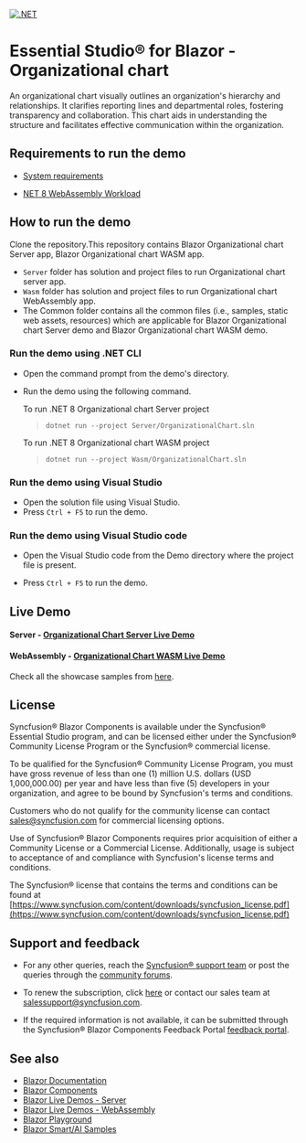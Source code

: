 [![.NET](https://github.com/syncfusion/blazor-showcase-organizational-chart/actions/workflows/dotnet.yml/badge.svg)](https://github.com/syncfusion/blazor-showcase-organizational-chart/actions/workflows/dotnet.yml)

# Essential Studio® for Blazor - Organizational chart

An organizational chart visually outlines an organization's hierarchy and relationships. It clarifies reporting lines and departmental roles, fostering transparency and collaboration. This chart aids in understanding the structure and facilitates effective communication within the organization.

## Requirements to run the demo

* [System requirements](https://blazor.syncfusion.com/documentation/system-requirements/)

* [NET 8 WebAssembly Workload](https://learn.microsoft.com/en-us/aspnet/core/blazor/webassembly-build-tools-and-aot?view=aspnetcore-8.0#net-webassembly-build-tools)

## How to run the demo

Clone the repository.This repository contains Blazor Organizational chart Server app, Blazor Organizational chart WASM app.
* `Server` folder has solution and project files to run Organizational chart server app.
* `Wasm` folder has solution and project files to run Organizational chart WebAssembly app.
* The Common folder contains all the common files (i.e., samples, static web assets, resources) which are applicable for Blazor Organizational chart Server demo and Blazor Organizational chart WASM demo.

### Run the demo using .NET CLI

* Open the command prompt from the demo's directory.
* Run the demo using the following command.
   
   To run .NET 8 Organizational chart Server project
   > `dotnet run --project Server/OrganizationalChart.sln`

   To run .NET 8 Organizational chart WASM project
   > `dotnet run --project Wasm/OrganizationalChart.sln`

### Run the demo using Visual Studio

* Open the solution file using Visual Studio.
* Press `Ctrl + F5` to run the demo.

### Run the demo using Visual Studio code

* Open the Visual Studio code from the Demo directory where the project file is present.

* Press `Ctrl + F5` to run the demo.

## Live Demo

#### Server - <a href="https://blazor.syncfusion.com/showcase/organization-chart/" target="_blank">Organizational Chart Server Live Demo</a>
#### WebAssembly - <a href="https://blazor.syncfusion.com/showcase/wasm/organization-chart/" target="_blank">Organizational Chart WASM Live Demo</a>

Check all the showcase samples from <a href="https://www.syncfusion.com/showcase-apps" target="_blank">here</a>.

## License

Syncfusion® Blazor Components is available under the Syncfusion® Essential Studio program, and can be licensed either under the Syncfusion® Community License Program or the Syncfusion® commercial license.

To be qualified for the Syncfusion® Community License Program, you must have gross revenue of less than one (1) million U.S. dollars (USD 1,000,000.00) per year and have less than five (5) developers in your organization, and agree to be bound by Syncfusion's terms and conditions.

Customers who do not qualify for the community license can contact sales@syncfusion.com for commercial licensing options.

Use of Syncfusion® Blazor Components requires prior acquisition of either a Community License or a Commercial License. Additionally, usage is subject to acceptance of and compliance with Syncfusion's license terms and conditions.

The Syncfusion® license that contains the terms and conditions can be found at
[https://www.syncfusion.com/content/downloads/syncfusion_license.pdf](https://www.syncfusion.com/content/downloads/syncfusion_license.pdf)

## Support and feedback

* For any other queries, reach the [Syncfusion® support team](https://support.syncfusion.com/) or post the queries through the [community forums](https://www.syncfusion.com/forums?utm_source=github&utm_medium=listing&utm_campaign=blazor-samples).

* To renew the subscription, click [here](https://www.syncfusion.com/sales/products?utm_source=github&utm_medium=listing&utm_campaign=blazor-samples) or contact our sales team at <salessupport@syncfusion.com>.

* If the required information is not available, it can be submitted through the Syncfusion® Blazor Components Feedback Portal [feedback portal](https://www.syncfusion.com/feedback/blazor-components).

## See also

* [Blazor Documentation](https://blazor.syncfusion.com/documentation/introduction)
* [Blazor Components](https://www.syncfusion.com/blazor-components)
* [Blazor Live Demos - Server](https://blazor.syncfusion.com/demos/)
* [Blazor Live Demos - WebAssembly](https://blazor.syncfusion.com/wasm/demos/)
* [Blazor Playground](https://blazorplayground.syncfusion.com/)
* [Blazor Smart/AI Samples](https://github.com/syncfusion/smart-ai-samples)  
